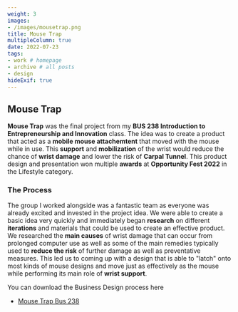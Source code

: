 ```yaml
---
weight: 3
images:
- /images/mousetrap.png
title: Mouse Trap
multipleColumn: true
date: 2022-07-23
tags:
- work # homepage
- archive # all posts
- design
hideExif: true
---
```


## Mouse Trap

**Mouse Trap** was the final project from my **BUS 238 Introduction to Entrepreneurship and Innovation** class. The idea was to create a product that acted as a **mobile mouse attachemtent** that moved with the mouse while in use. This **support** and **mobilization** of the wrist would reduce the chance of **wrist damage** and lower the risk of **Carpal Tunnel**. This product design and presentation won multiple **awards** at **Opportunity Fest 2022** in the Lifestyle category. 

### The Process

The group I worked alongside was a fantastic team as everyone was already excited and invested in the project idea. We were able to create a basic idea very quickly and immediately began **research** on different **iterations** and materials that could be used to create an effective product. We researched the **main causes** of wrist damage that can occur from prolonged computer use as well as some of the main remedies typically used to **reduce the risk** of further damage as well as preventative measures. This led us to coming up with a design that is able to "latch" onto most kinds of mouse designs and move just as effectively as the mouse while performing its main role of **wrist support**.

You can download the Business Design process here
- [Mouse Trap Bus 238](https://drive.google.com/file/d/1X12gTzZih_09fENj4ISxzGxC7Ak8tgxM/view?usp=sharing)
